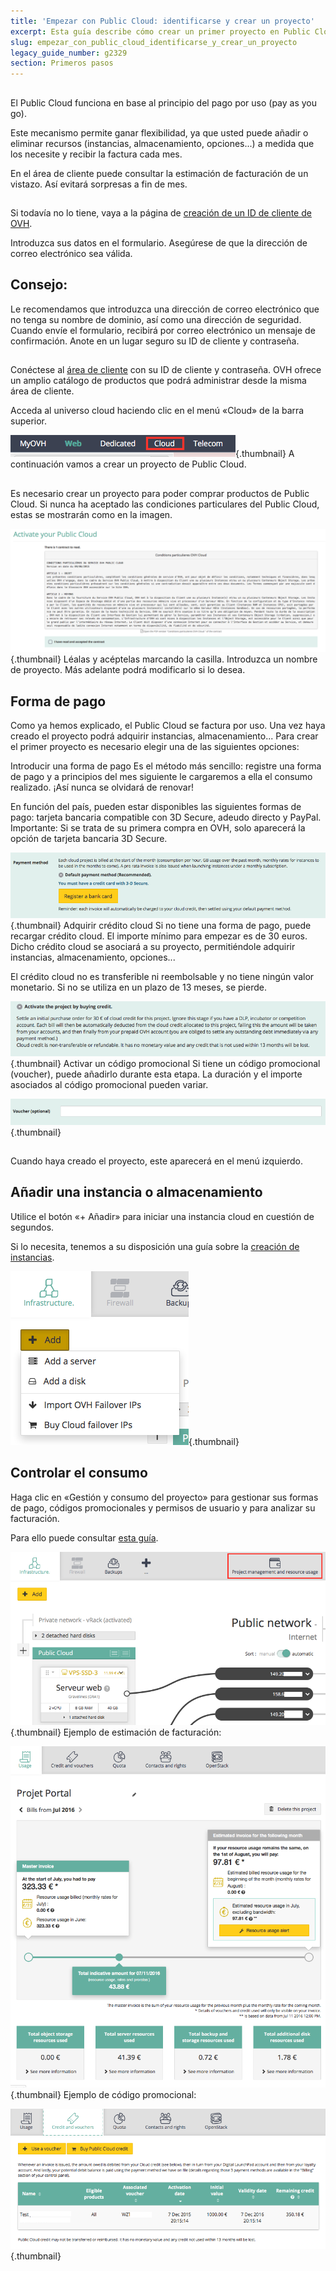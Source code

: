 ```yaml
---
title: 'Empezar con Public Cloud: identificarse y crear un proyecto'
excerpt: Esta guía describe cómo crear un primer proyecto en Public Cloud.
slug: empezar_con_public_cloud_identificarse_y_crear_un_proyecto
legacy_guide_number: g2329
section: Primeros pasos
---
```



## 
El Public Cloud funciona en base al principio del pago por uso (pay as you go).

Este mecanismo permite ganar flexibilidad, ya que usted puede añadir o eliminar recursos (instancias, almacenamiento, opciones...) a medida que los necesite y recibir la factura cada mes.

En el área de cliente puede consultar la estimación de facturación de un vistazo. Así evitará sorpresas a fin de mes.
 


## 
Si todavía no lo tiene, vaya a la página de [creación de un ID de cliente de OVH](https://www.ovh.es/soporte/new_nic.xml).

Introduzca sus datos en el formulario. Asegúrese de que la dirección de correo electrónico sea válida.

## Consejo:
Le recomendamos que introduzca una dirección de correo electrónico que no tenga su nombre de dominio, así como una dirección de seguridad.
Cuando envíe el formulario, recibirá por correo electrónico un mensaje de confirmación. Anote en un lugar seguro su ID de cliente y contraseña.


## 
Conéctese al [área de cliente](https://www.ovh.com/manager) con su ID de cliente y contraseña.
OVH ofrece un amplio catálogo de productos que podrá administrar desde la misma área de cliente. 

Acceda al universo cloud haciendo clic en el menú «Cloud» de la barra superior.

![](images/img_4657.jpg){.thumbnail}
A continuación vamos a crear un proyecto de Public Cloud.
 


## 
Es necesario crear un proyecto para poder comprar productos de Public Cloud.
Si nunca ha aceptado las condiciones particulares del Public Cloud, estas se mostrarán como en la imagen.

![](images/img_4658.jpg){.thumbnail}
Léalas y acéptelas marcando la casilla.
Introduzca un nombre de proyecto. Más adelante podrá modificarlo si lo desea.


## Forma de pago
Como ya hemos explicado, el Public Cloud se factura por uso. Una vez haya creado el proyecto podrá adquirir instancias, almacenamiento...
Para crear el primer proyecto es necesario elegir una de las siguientes opciones:

Introducir una forma de pago
Es el método más sencillo: registre una forma de pago y a principios del mes siguiente le cargaremos a ella el consumo realizado. ¡Así nunca se olvidará de renovar!

En función del país, pueden estar disponibles las siguientes formas de pago: tarjeta bancaria compatible con 3D Secure, adeudo directo y PayPal.
Importante: Si se trata de su primera compra en OVH, solo aparecerá la opción de tarjeta bancaria 3D Secure.

![](images/img_4659.jpg){.thumbnail}
Adquirir crédito cloud
Si no tiene una forma de pago, puede recargar crédito cloud. El importe mínimo para empezar es de 30 euros.
Dicho crédito cloud se asociará a su proyecto, permitiéndole adquirir instancias, almacenamiento, opciones...

El crédito cloud no es transferible ni reembolsable y no tiene ningún valor monetario. Si no se utiliza en un plazo de 13 meses, se pierde.

![](images/img_4660.jpg){.thumbnail}
Activar un código promocional
Si tiene un código promocional (voucher), puede añadirlo durante esta etapa. La duración y el importe asociados al código promocional pueden variar.

![](images/img_4661.jpg){.thumbnail}
 


## 
Cuando haya creado el proyecto, este aparecerá en el menú izquierdo.


## Añadir una instancia o almacenamiento
Utilice el botón «+ Añadir» para iniciar una instancia cloud en cuestión de segundos.

Si lo necesita, tenemos a su disposición una guía sobre la [creación de instancias](https://docs.ovh.com/es/public-cloud/crear_una_instancia_desde_el_area_de_cliente_de_ovh/).

![](images/img_4665.jpg){.thumbnail}


## Controlar el consumo
Haga clic en «Gestión y consumo del proyecto» para gestionar sus formas de pago, códigos promocionales y permisos de usuario y para analizar su facturación.

Para ello puede consultar [esta guía](https://docs.ovh.com/es/public-cloud/analizar_y_gestionar_la_facturacion/).

![](images/img_4662.jpg){.thumbnail}
Ejemplo de estimación de facturación:

![](images/img_4663.jpg){.thumbnail}
Ejemplo de código promocional:

![](images/img_4664.jpg){.thumbnail}